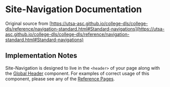 # Site-Navigation Documentation

Original source from [https://utsa-asc.github.io/college-dls/college-dls/reference/navigation-standard.html#Standard-navigations](https://utsa-asc.github.io/college-dls/college-dls/reference/navigation-standard.html#Standard-navigations)
## Implementation Notes

Site-Navigation is designed to live in the `<header>` of your page along with the [Global Header](global-header) component.  For examples of correct usage of this component, please see any of the [Reference Pages](college-home-page).
